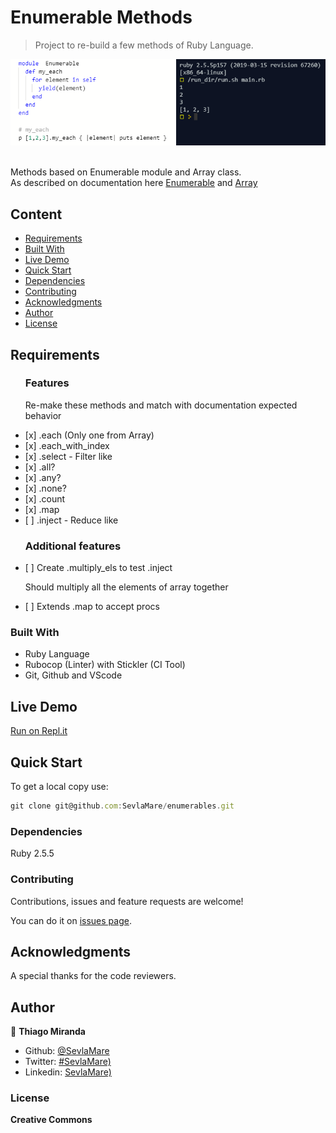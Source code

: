 # Enumerable Methods
> Project to re-build a few methods of Ruby Language.

![screenshot](./images/screenshot.png)

<br>Methods based on Enumerable module and Array class.<br>
As described on documentation here [Enumerable](https://ruby-doc.org/core-2.7.0/Enumerable.html)
and [Array](https://ruby-doc.org/core-2.4.1/Array.html#method-i-each)


## Content

* [Requirements](#requirements)
* [Built With](#built-with)
* [Live Demo](#live-demo)
* [Quick Start](#quick-start)
* [Dependencies](#dependencies)
* [Contributing](#contributing)
* [Acknowledgments](#acknowledgments)
* [Author](#author)
* [License](#license)


## Requirements

<ul>
  <h3>Features</h3>
  <p>Re-make these methods and match with documentation expected behavior</p>
  <li>[x] .each (Only one from Array)</li>
  <li>[x] .each_with_index</li>
  <li>[x] .select - Filter like</li>
  <li>[x] .all?</li>
  <li>[x] .any?</li>
  <li>[x] .none?</li>
  <li>[x] .count</li>
  <li>[x] .map</li>
  <li>[ ] .inject - Reduce like</li>
</ul>

<ul>
  <h3>Additional features</h3>
  <li>[ ] Create .multiply_els to test .inject</li>
  <p>Should multiply all the elements of array together</p>
  <li>[ ] Extends .map to accept procs</li>
</ul>

### Built With

- Ruby Language <br>
- Rubocop (Linter) with Stickler (CI Tool)<br>
- Git, Github and VScode <br>

## Live Demo

[Run on Repl.it](https://repl.it/@ThiagoMiranda2/enumerables)

## Quick Start

To get a local copy use:<br>
```js
git clone git@github.com:SevlaMare/enumerables.git
```

### Dependencies

Ruby 2.5.5

### Contributing

Contributions, issues and feature requests are welcome!

You can do it on [issues page](issues/).

## Acknowledgments

A special thanks for the code reviewers.

## Author

👤 **Thiago Miranda**

- Github: [@SevlaMare](https://github.com/SevlaMare)
- Twitter: [#SevlaMare)](https://twitter.com/SevlaMare)
- Linkedin: [SevlaMare)](https://www.linkedin.com/in/sevlamare)

### License

<strong>Creative Commons</strong>